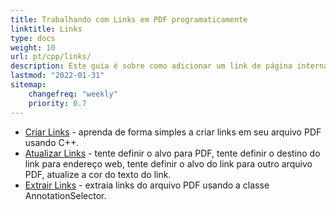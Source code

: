 ```yaml
---
title: Trabalhando com Links em PDF programaticamente 
linktitle: Links
type: docs
weight: 10
url: pt/cpp/links/
description: Este guia é sobre como adicionar um link de página interna em PDF ou inserir um hyperlink de site externo em PDF na linguagem C++.
lastmod: "2022-01-31"
sitemap:
    changefreq: "weekly"
    priority: 0.7
---
```


- [Criar Links](/pdf/cpp/create-links/) - aprenda de forma simples a criar links em seu arquivo PDF usando C++.
- [Atualizar Links](/pdf/cpp/update-links/) - tente definir o alvo para PDF, tente definir o destino do link para endereço web, tente definir o alvo do link para outro arquivo PDF, atualize a cor do texto do link.
- [Extrair Links](/pdf/cpp/extract-links) - extraia links do arquivo PDF usando a classe AnnotationSelector.